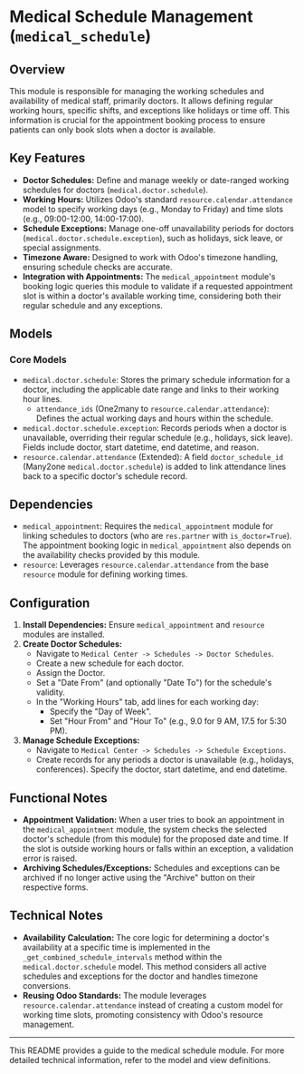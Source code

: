 # Medical Schedule Management (`medical_schedule`)

## Overview
This module is responsible for managing the working schedules and availability of medical staff, primarily doctors. It allows defining regular working hours, specific shifts, and exceptions like holidays or time off. This information is crucial for the appointment booking process to ensure patients can only book slots when a doctor is available.

## Key Features
- **Doctor Schedules:** Define and manage weekly or date-ranged working schedules for doctors (`medical.doctor.schedule`).
- **Working Hours:** Utilizes Odoo's standard `resource.calendar.attendance` model to specify working days (e.g., Monday to Friday) and time slots (e.g., 09:00-12:00, 14:00-17:00).
- **Schedule Exceptions:** Manage one-off unavailability periods for doctors (`medical.doctor.schedule.exception`), such as holidays, sick leave, or special assignments.
- **Timezone Aware:** Designed to work with Odoo's timezone handling, ensuring schedule checks are accurate.
- **Integration with Appointments:** The `medical_appointment` module's booking logic queries this module to validate if a requested appointment slot is within a doctor's available working time, considering both their regular schedule and any exceptions.

## Models
### Core Models
- `medical.doctor.schedule`: Stores the primary schedule information for a doctor, including the applicable date range and links to their working hour lines.
    - `attendance_ids` (One2many to `resource.calendar.attendance`): Defines the actual working days and hours within the schedule.
- `medical.doctor.schedule.exception`: Records periods when a doctor is unavailable, overriding their regular schedule (e.g., holidays, sick leave). Fields include doctor, start datetime, end datetime, and reason.
- `resource.calendar.attendance` (Extended): A field `doctor_schedule_id` (Many2one `medical.doctor.schedule`) is added to link attendance lines back to a specific doctor's schedule record.

## Dependencies
- `medical_appointment`: Requires the `medical_appointment` module for linking schedules to doctors (who are `res.partner` with `is_doctor=True`). The appointment booking logic in `medical_appointment` also depends on the availability checks provided by this module.
- `resource`: Leverages `resource.calendar.attendance` from the base `resource` module for defining working times.

## Configuration
1.  **Install Dependencies:** Ensure `medical_appointment` and `resource` modules are installed.
2.  **Create Doctor Schedules:**
    - Navigate to `Medical Center -> Schedules -> Doctor Schedules`.
    - Create a new schedule for each doctor.
    - Assign the Doctor.
    - Set a "Date From" (and optionally "Date To") for the schedule's validity.
    - In the "Working Hours" tab, add lines for each working day:
        - Specify the "Day of Week".
        - Set "Hour From" and "Hour To" (e.g., 9.0 for 9 AM, 17.5 for 5:30 PM).
3.  **Manage Schedule Exceptions:**
    - Navigate to `Medical Center -> Schedules -> Schedule Exceptions`.
    - Create records for any periods a doctor is unavailable (e.g., holidays, conferences). Specify the doctor, start datetime, and end datetime.

## Functional Notes
- **Appointment Validation:** When a user tries to book an appointment in the `medical_appointment` module, the system checks the selected doctor's schedule (from this module) for the proposed date and time. If the slot is outside working hours or falls within an exception, a validation error is raised.
- **Archiving Schedules/Exceptions:** Schedules and exceptions can be archived if no longer active using the "Archive" button on their respective forms.

## Technical Notes
- **Availability Calculation:** The core logic for determining a doctor's availability at a specific time is implemented in the `_get_combined_schedule_intervals` method within the `medical.doctor.schedule` model. This method considers all active schedules and exceptions for the doctor and handles timezone conversions.
- **Reusing Odoo Standards:** The module leverages `resource.calendar.attendance` instead of creating a custom model for working time slots, promoting consistency with Odoo's resource management.

---
This README provides a guide to the medical schedule module. For more detailed technical information, refer to the model and view definitions.
